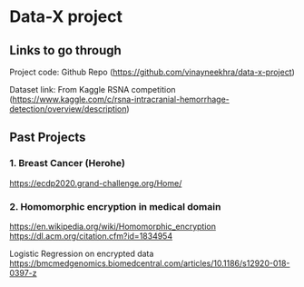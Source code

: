 # Data-X project

## Links to go through

Project code: Github Repo (https://github.com/vinayneekhra/data-x-project)

Dataset link: From Kaggle RSNA competition (https://www.kaggle.com/c/rsna-intracranial-hemorrhage-detection/overview/description)


## Past Projects
### 1. Breast Cancer (Herohe)
https://ecdp2020.grand-challenge.org/Home/

### 2. Homomorphic encryption in medical domain
https://en.wikipedia.org/wiki/Homomorphic_encryption \
https://dl.acm.org/citation.cfm?id=1834954

Logistic Regression on encrypted data \
https://bmcmedgenomics.biomedcentral.com/articles/10.1186/s12920-018-0397-z

